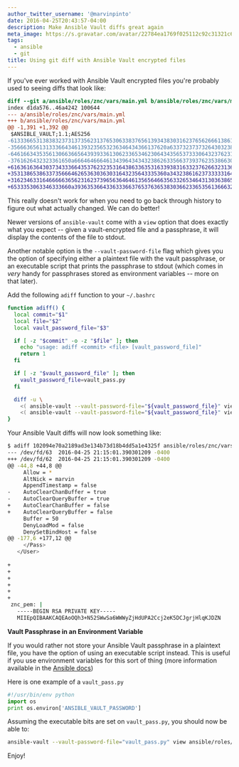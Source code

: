 ```yaml
---
author_twitter_username: '@marvinpinto'
date: 2016-04-25T20:43:57-04:00
description: Make Ansible Vault diffs great again
meta_image: https://s.gravatar.com/avatar/22784ea1769f025112c92c31321c6bf1?s=400
tags:
  - ansible
  - git
title: Using git diff with Ansible Vault encrypted files
---
```


If you've ever worked with Ansible Vault encrypted files you're probably used
to seeing diffs that look like:

``` diff
diff --git a/ansible/roles/znc/vars/main.yml b/ansible/roles/znc/vars/main.yml
index d1da576..46a4242 100644
--- a/ansible/roles/znc/vars/main.yml
+++ b/ansible/roles/znc/vars/main.yml
@@ -1,391 +1,392 @@
 $ANSIBLE_VAULT;1.1;AES256
-61333665313838323731373562313765306338376561393438303162376562666138613739333439
-3566636561313336643461393235653236346434366137620a633732373732643032383239323639
-64616634353561306636656439393361306233653462306434356537333064323762313632326664
-3761626432323361650a666464666461343964343432386263356637393762353866306264653632
+61636163643037343336643537623235316438633635316339383163323762663231363137656535
+3531386538633735666462653630363031643235643335360a343238616237333331643461373764
+31623463316466666365623162373965636464613565646635633265346431303638653565323935
+6533353063346333660a393635366433633366376537636538303662336535613666326331386464
```

This really doesn't work for when you need to go back through history to figure
out what actually changed. We can do better!

Newer versions of `ansible-vault` come with a `view` option that does exactly
what you expect -- given a vault-encrypted file and a passphrase, it will
display the contents of the file to stdout.

Another notable option is the `--vault-password-file` flag which gives you the
option of specifying either a plaintext file with the vault passphrase, or an
executable script that prints the passphrase to stdout (which comes in _very_
handy for passphrases stored as environment variables -- more on that
later).

Add the following `adiff` function to your `~/.bashrc`

``` bash
function adiff() {
  local commit="$1"
  local file="$2"
  local vault_password_file="$3"

  if [ -z "$commit" -o -z "$file" ]; then
    echo "usage: adiff <commit> <file> [vault_password_file]"
    return 1
  fi

  if [ -z "$vault_password_file" ]; then
    vault_password_file=vault_pass.py
  fi

  diff -u \
    <( ansible-vault --vault-password-file="${vault_password_file}" view <( git show "${commit}^":"${file}" )) \
    <( ansible-vault --vault-password-file="${vault_password_file}" view <( git show "${commit}":"${file}" ))
}
```

Your Ansible Vault diffs will now look something like:

``` bash
$ adiff 102094e70a2189ad3e134b73d18b4dd5a1e4325f ansible/roles/znc/vars/main.yml ansible/vault_pass.txt
--- /dev/fd/63  2016-04-25 21:15:01.390301209 -0400
+++ /dev/fd/62  2016-04-25 21:15:01.390301209 -0400
@@ -44,8 +44,8 @@
     Allow = *
     AltNick = marvin
     AppendTimestamp = false
-    AutoClearChanBuffer = true
-    AutoClearQueryBuffer = true
+    AutoClearChanBuffer = false
+    AutoClearQueryBuffer = false
     Buffer = 50
     DenyLoadMod = false
     DenySetBindHost = false
@@ -177,6 +177,12 @@
     </Pass>
   </User>
 
+
+
+
+
+
+
 znc_pem: |
   -----BEGIN RSA PRIVATE KEY-----
   MIIEpQIBAAKCAQEAoOQh3+N52SWwSa6WWWyZjHdUPA2Ccj2eK5DCJgrjHlqKJDZN
```

**Vault Passphrase in an Environment Variable**

If you would rather not store your Ansible Vault passphrase in a plaintext
file, you have the option of using an executable script instead. This is useful
if you use environment variables for this sort of thing (more information
available in the [Ansible
docs](http://docs.ansible.com/ansible/playbooks_vault.html#running-a-playbook-with-vault))

Here is one example of a `vault_pass.py`

``` python
#!/usr/bin/env python
import os
print os.environ['ANSIBLE_VAULT_PASSWORD']
```

Assuming the executable bits are set on `vault_pass.py`, you should now be able
to:

``` bash
ansible-vault --vault-password-file="vault_pass.py" view ansible/roles/znc/vars/main.yml
```

Enjoy!
